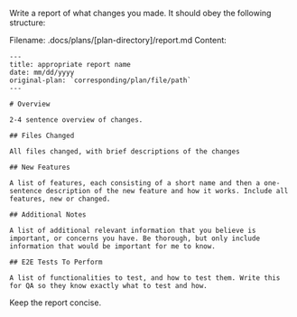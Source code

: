 Write a report of what changes you made. It should obey the following structure:

Filename: .docs/plans/[plan-directory]/report.md
Content:

```
---
title: appropriate report name
date: mm/dd/yyyy
original-plan: `corresponding/plan/file/path`
---

# Overview

2-4 sentence overview of changes.

## Files Changed

All files changed, with brief descriptions of the changes

## New Features

A list of features, each consisting of a short name and then a one-sentence description of the new feature and how it works. Include all features, new or changed.

## Additional Notes

A list of additional relevant information that you believe is important, or concerns you have. Be thorough, but only include information that would be important for me to know.

## E2E Tests To Perform

A list of functionalities to test, and how to test them. Write this for QA so they know exactly what to test and how. 

```

Keep the report concise.